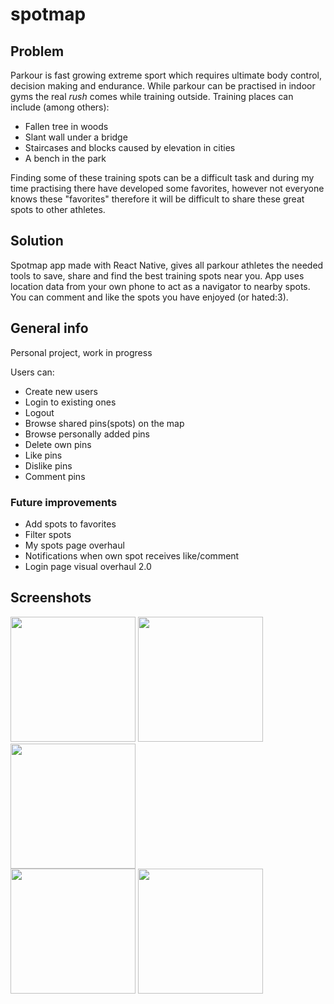 # spotmap

## Problem
Parkour is fast growing extreme sport which requires ultimate body control, decision making and endurance. While parkour can be practised in indoor gyms the real *rush* comes while training outside.
Training places can include (among others):
  - Fallen tree in woods
  - Slant wall under a bridge
  - Staircases and blocks caused by elevation in cities
  - A bench in the park

Finding some of these training spots can be a difficult task and during my time practising there have developed some favorites, however not everyone knows these "favorites" therefore it will be difficult to share these great spots to other athletes.

## Solution
Spotmap app made with React Native, gives all parkour athletes the needed tools to save, share and find the best training spots near you. App uses location data from your own phone to act as a navigator to nearby spots. You can comment and like the spots you have enjoyed (or hated:3).

## General info

Personal project, work in progress

Users can:
- Create new users
- Login to existing ones
- Logout
- Browse shared pins(spots) on the map
- Browse personally added pins
- Delete own pins
- Like pins
- Dislike pins
- Comment pins

### Future improvements
 - Add spots to favorites
 - Filter spots
 - My spots page overhaul
 - Notifications when own spot receives like/comment
 - Login page visual overhaul 2.0

## Screenshots
<img src="https://github.com/Lauri-Iivarinen/spotmap/assets/94760484/81321e7a-3f89-4f05-8d13-0ec8112958ac" width=200 />
<img src="https://github.com/Lauri-Iivarinen/spotmap/assets/94760484/d099cba8-74b7-4511-832d-3cb13d7a9057" width=200 />
<img src="https://github.com/Lauri-Iivarinen/spotmap/assets/94760484/ba21395f-25f1-465f-a206-f80e66e6ce6a" width=200 /><br />
<img src="https://github.com/Lauri-Iivarinen/spotmap/assets/94760484/a2f7c23a-3526-460f-8110-fabe6075de28" width=200 />
<img src="https://github.com/Lauri-Iivarinen/spotmap/assets/94760484/7f459e44-3fcc-439f-8134-a7f249ccaa26" width=200 />

